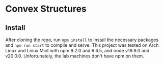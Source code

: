 # Convex Structures

## Install

After cloning the repo, run `npm install` to install the necessary packages and `npm run start` to compile and serve. This project was tested on Arch Linux and Linux Mint with npm 9.2.0 and 9.6.5, and node v19.9.0 and v20.0.0. Unfortunately, the lab machines don't have npm on them.
